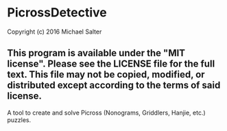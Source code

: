 # PicrossDetective

Copyright (c) 2016 Michael Salter

This program is available under the "MIT license". Please see the LICENSE file for the full text.
This file may not be copied, modified, or distributed except according to the terms of said license.
---

A tool to create and solve Picross (Nonograms, Griddlers, Hanjie, etc.) puzzles.
